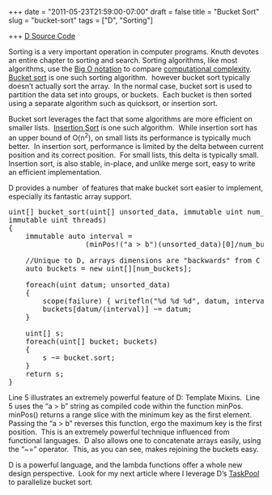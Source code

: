 +++
date = "2011-05-23T21:59:00-07:00"
draft = false
title = "Bucket Sort"
slug = "bucket-sort"
tags = ["D", "Sorting"]

+++
<a title="D Source Code" href="https://bitbucket.org/jwright/bucket-sort/overview">D Source Code</a>

Sorting is a very important operation in computer programs. Knuth devotes an entire chapter to sorting and search. Sorting algorithms, like most algorithms, use the <a href="http://en.wikipedia.org/wiki/Big_Oh_notation">Big O notation</a> to compare <a href="http://en.wikipedia.org/wiki/Computational_complexity_theory">computational complexity</a>.  <a href="http://en.wikipedia.org/wiki/Bucket_sort">Bucket sort</a> is one such sorting algorithm.  however bucket sort typically doesn’t actually sort the array.  In the normal case, bucket sort is used to partition the data set into groups, or buckets.  Each bucket is then sorted using a separate algorithm such as quicksort, or insertion sort.

<!--more-->

Bucket sort leverages the fact that some algorithms are more efficient on smaller lists.  <a href="http://en.wikipedia.org/wiki/Insertion_sort">Insertion Sort</a> is one such algorithm.  While insertion sort has an upper bound of O(n<sup>2</sup>), on small lists its performance is typically much better.  In insertion sort, performance is limited by the delta between current position and its correct position.  For small lists, this delta is typically small.  Insertion sort, is also stable, in-place, and unlike merge sort, easy to write an efficient implementation.

D provides a number  of features that make bucket sort easier to implement, especially its fantastic array support.
<pre lang="d" escaped="true">uint[] bucket_sort(uint[] unsorted_data, immutable uint num_buckets,
immutable uint threads)
{
    immutable auto interval =
                  (minPos!("a &gt; b")(unsorted_data)[0]/num_buckets)+1;

    //Unique to D, arrays dimensions are "backwards" from C
    auto buckets = new uint[][num_buckets]; 

    foreach(uint datum; unsorted_data)
    {
        scope(failure) { writefln("%d %d %d", datum, interval, num_buckets);}
        buckets[datum/(interval)] ~= datum;
    }

    uint[] s;
    foreach(uint[] bucket; buckets)
    {
        s ~= bucket.sort;
    }
    return s;
}</pre>
Line 5 illustrates an extremely powerful feature of D: Template Mixins.  Line 5 uses the “a &gt; b” string as compiled code within the function minPos.  minPos() returns a range slice with the minimum key as the first element.  Passing the “a &gt; b” reverses this function, ergo the maximum key is the first position.  This is an extremely powerful technique influenced from functional languages.  D also allows one to concatenate arrays easily, using the “~=” operator.  This, as you can see, makes rejoining the buckets easy.

D is a powerful language, and the lambda functions offer a whole new design perspective.  Look for my next article where I leverage D’s <a href="http://www.digitalmars.com/d/2.0/phobos/std_parallelism.html#TaskPool">TaskPool</a> to parallelize bucket sort.
